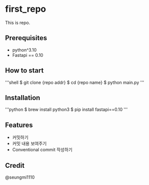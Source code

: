 # first_repo

This is repo.

## Prerequisites

- python^3.10
- Fastapi == 0.10

## How to start

'''shell
$ git clone {repo addr}
$ cd {repo name}
$ python main.py
'''

## Installation

'''python
$ brew install python3
$ pip install fastapi==0.10
'''

## Features

- 커밋하기
- 커밋 내용 보여주기
- Conventional commit 작성하기

## Credit

@seungmi1110
